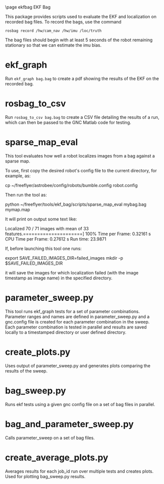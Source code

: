 \page ekfbag EKF Bag

This package provides scripts used to evaluate the EKF and
localization on recorded bag files. To record the bags, use the
command

    rosbag record /hw/cam_nav /hw/imu /loc/truth

The bag files should begin with at least 5 seconds of the robot
remaining stationary so that we can estimate the imu bias.

# ekf_graph

Run `ekf_graph bag.bag` to create a pdf showing the results of the EKF
on the recorded bag.

# rosbag_to_csv

Run `rosbag_to_csv bag.bag` to create a CSV file detailing the
results of a run, which can then be passed to the GNC Matlab code for
testing.

# sparse_map_eval

This tool evaluates how well a robot localizes images from a bag
against a sparse map.

To use, first copy the desired robot's config file to the current
directory, for example, as:

cp ~/freeflyer/astrobee/config/robots/bumble.config robot.config

Then run the tool as:

python ~/freeflyer/tools/ekf_bag/scripts/sparse_map_eval mybag.bag mymap.map

It will print on output some text like:

Localized 70 / 71 images with mean of 33 features.=====================] 100%
Time per Frame: 0.32161 s
CPU Time per Frame: 0.27612 s
Run time: 23.9871

If, before launching this tool one runs:

  export SAVE_FAILED_IMAGES_DIR=failed_images
  mkdir -p $SAVE_FAILED_IMAGES_DIR

it will save the images for which localization failed (with the image
timestamp as image name) in the specified directory.

# parameter_sweep.py
This tool runs ekf_graph tests for a set of parameter combinations.  Parameter ranges and names are defined in parameter_sweep.py and a gnc.config file is created for each parameter combination in the sweep.  Each parameter combination is tested in parallel and results are saved locally to a timestamped directory or user defined directory. 

# create_plots.py
Uses output of parameter_sweep.py and generates plots comparing the results of the sweep.

# bag_sweep.py
Runs ekf tests using a given gnc config file on a set of bag files in parallel.

# bag_and_parameter_sweep.py
Calls parameter_sweep on a set of bag files.  

# create_average_plots.py
Averages results for each job_id run over multiple tests and creates plots.  Used for plotting bag_sweep.py results.
